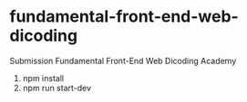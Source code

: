 # fundamental-front-end-web-dicoding
Submission Fundamental Front-End Web Dicoding Academy

1. npm install
2. npm run start-dev
